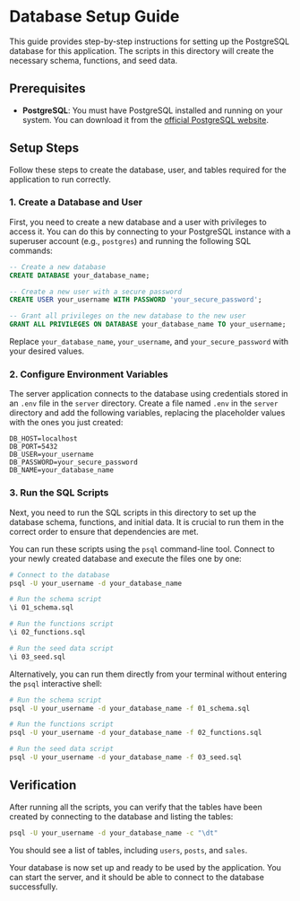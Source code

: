 # Database Setup Guide

This guide provides step-by-step instructions for setting up the PostgreSQL database for this application. The scripts in this directory will create the necessary schema, functions, and seed data.

## Prerequisites

- **PostgreSQL**: You must have PostgreSQL installed and running on your system. You can download it from the [official PostgreSQL website](https://www.postgresql.org/download/).

## Setup Steps

Follow these steps to create the database, user, and tables required for the application to run correctly.

### 1. Create a Database and User

First, you need to create a new database and a user with privileges to access it. You can do this by connecting to your PostgreSQL instance with a superuser account (e.g., `postgres`) and running the following SQL commands:

```sql
-- Create a new database
CREATE DATABASE your_database_name;

-- Create a new user with a secure password
CREATE USER your_username WITH PASSWORD 'your_secure_password';

-- Grant all privileges on the new database to the new user
GRANT ALL PRIVILEGES ON DATABASE your_database_name TO your_username;
```

Replace `your_database_name`, `your_username`, and `your_secure_password` with your desired values.

### 2. Configure Environment Variables

The server application connects to the database using credentials stored in an `.env` file in the `server` directory. Create a file named `.env` in the `server` directory and add the following variables, replacing the placeholder values with the ones you just created:

```env
DB_HOST=localhost
DB_PORT=5432
DB_USER=your_username
DB_PASSWORD=your_secure_password
DB_NAME=your_database_name
```

### 3. Run the SQL Scripts

Next, you need to run the SQL scripts in this directory to set up the database schema, functions, and initial data. It is crucial to run them in the correct order to ensure that dependencies are met.

You can run these scripts using the `psql` command-line tool. Connect to your newly created database and execute the files one by one:

```bash
# Connect to the database
psql -U your_username -d your_database_name

# Run the schema script
\i 01_schema.sql

# Run the functions script
\i 02_functions.sql

# Run the seed data script
\i 03_seed.sql
```

Alternatively, you can run them directly from your terminal without entering the `psql` interactive shell:

```bash
# Run the schema script
psql -U your_username -d your_database_name -f 01_schema.sql

# Run the functions script
psql -U your_username -d your_database_name -f 02_functions.sql

# Run the seed data script
psql -U your_username -d your_database_name -f 03_seed.sql
```

## Verification

After running all the scripts, you can verify that the tables have been created by connecting to the database and listing the tables:

```bash
psql -U your_username -d your_database_name -c "\dt"
```

You should see a list of tables, including `users`, `posts`, and `sales`.

Your database is now set up and ready to be used by the application. You can start the server, and it should be able to connect to the database successfully.
